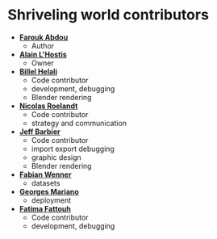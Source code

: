 # Shriveling world contributors
* **[Farouk Abdou](https://github.com/kaktus40)**
  * Author
* **[Alain L'Hostis](https://github.com/theworldisnotflat)**
  * Owner
* **[Billel Helali](https://github.com/CodeInLight)**
  * Code contributor
  * development, debugging
  * Blender rendering
* **[Nicolas Roelandt](https://github.com/Bakaniko)**
  * Code contributor
  * strategy and communication
* **[Jeff Barbier](https://github.com/phbrbr)**
  * Code contributor
  * import export debugging
  * graphic design
  * Blender rendering
* **[Fabian Wenner](https://github.com/fwenner)**
  * datasets
* **[Georges Mariano](https://github.com/JMR-uge)**
  * deployment
* **[Fatima Fattouh](https://github.com/saamus)**
  * Code contributor
  * development, debugging
